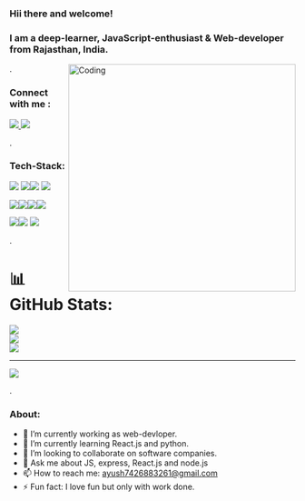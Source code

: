 ### Hii there and welcome!

### I am a deep-learner, JavaScript-enthusiast & Web-developer from Rajasthan, India. 
<img align="right" alt="Coding" width="400" src="https://cdn.dribbble.com/users/1162077/screenshots/3848914/programmer.gif" />


.
 ### Connect with me :
<a href="https://www.linkedin.com/in/ayush-panday-799b3120b//">
<img src="https://img.shields.io/badge/LinkedIn-0077B5?style=for-the-badge&logo=linkedin&logoColor=white" />
</a>
<a href="https://ayushpanday-portfolio.netlify.app/">
<img src="https://img.shields.io/badge/Portfolio-%23000000.svg?style=for-the-badge&logo=firefox&logoColor=white" />
</a>

.
### Tech-Stack:
<img src="https://img.shields.io/badge/HTML5-E34F26?style=for-the-badge&logo=html5&logoColor=white"/> <img src="https://img.shields.io/badge/CSS3-1572B6?style=for-the-badge&logo=css3&logoColor=white" /><img src ="https://img.shields.io/badge/JavaScript-323330?style=for-the-badge&logo=javascript&logoColor=F7DF1E"/>
<img src ="https://img.shields.io/badge/React.js-000000?style=for-the-badge&logo=react&logoColor=blue"/>

<img src="https://img.shields.io/badge/Node.js-339933?style=for-the-badge&logo=nodedotjs&logoColor=white"/><img src ="https://img.shields.io/badge/Express.js-000000?style=for-the-badge&logo=express&logoColor=white"/><img src="https://img.shields.io/badge/GIT-E44C30?style=for-the-badge&logo=git&logoColor=white"/><img src="https://img.shields.io/badge/JWT-000000?style=for-the-badge&logo=JSON%20web%20tokens&logoColor=white" />

<img src="https://img.shields.io/badge/MongoDB-4EA94B?style=for-the-badge&logo=mongodb&logoColor=white" /><img src="https://img.shields.io/badge/MySQL-005C84?style=for-the-badge&logo=mysql&logoColor=white"/>
<img src ="https://img.shields.io/badge/Microsoft_Office-D83B01?style=for-the-badge&logo=microsoft-office&logoColor=white"/>


.


# 📊 GitHub Stats:
![](https://github-readme-stats.vercel.app/api?username=AyushPanday1&theme=dark&hide_border=false&include_all_commits=false&count_private=false)<br/>
![](https://github-readme-streak-stats.herokuapp.com/?user=AyushPanday1&theme=dark&hide_border=false)<br/>
![](https://github-readme-stats.vercel.app/api/top-langs/?username=AyushPanday1&theme=dark&hide_border=false&include_all_commits=false&count_private=false&layout=compact)

---
[![](https://visitcount.itsvg.in/api?id=AyushPanday1&icon=0&color=0)](https://visitcount.itsvg.in)



.

### About:

- 🔭 I’m currently working as web-devloper.
- 🌱 I’m currently learning React.js and python.
- 👯 I’m looking to collaborate on software companies.
- 💬 Ask me about JS, express, React.js and node.js
- 📫 How to reach me:  ayush7426883261@gmail.com
- ⚡ Fun fact: I love fun but only with work done.






